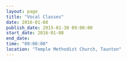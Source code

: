 ```yaml
---
layout: page
title: "Vocal Classes"
date: 2016-01-08
publish_date: 2015-01-30 09:00:00
start_date: 2016-01-08
end_date: 
time: "09:00:00"
location: "Temple Methodist Church, Taunton"
---
```


